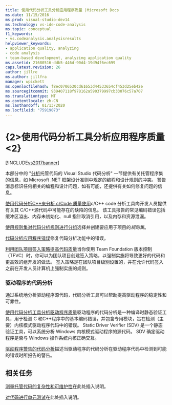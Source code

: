 ```yaml
---
title: 使用代码分析工具分析应用程序质量 |Microsoft Docs
ms.date: 11/15/2016
ms.prod: visual-studio-dev14
ms.technology: vs-ide-code-analysis
ms.topic: conceptual
f1_keywords:
- vs.codeanalysis.analysisresults
helpviewer_keywords:
- application quality, analyzing
- code analysis
- team-based development, analyzing application quality
ms.assetid: 21680516-ddb5-446d-90d4-19d94f6ec699
caps.latest.revision: 26
author: jillre
ms.author: jillfra
manager: wpickett
ms.openlocfilehash: f8ec0706530cd61653d44533654cf453d25eb42e
ms.sourcegitcommit: 939407118f978162a590379997cb33076c57a707
ms.translationtype: MT
ms.contentlocale: zh-CN
ms.lasthandoff: 01/13/2020
ms.locfileid: "75919073"
---
```

# <a name="analyzing-application-quality-by-using-code-analysis-tools"></a>{2&gt;使用代码分析工具分析应用程序质量&lt;2}
[!INCLUDE[vs2017banner](../includes/vs2017banner.md)]

本部分中的 "[分析](../code-quality/analyzing-managed-code-quality-by-using-code-analysis.md)托管代码的 Visual Studio 代码分析" 一节提供有关托管程序集的信息，如 Microsoft .NET 框架设计准则中规定的编程和设计规则的冲突。 警告消息标识任何相关的编程和设计问题，如有可能，还提供有关如何修复问题的信息。

 [使用代码分析C++来分析 c/Code 质量使用](../code-quality/analyzing-c-cpp-code-quality-by-using-code-analysis.md)c/C++ code 分析工具向开发人员提供有关其 C/C++源代码中可能存在的缺陷的信息。 该工具报告的常见编码错误包括缓冲区溢出、内存未初始化、null 指针取消引用，以及内存和资源泄漏。

 [使用规则集对代码分析规则进行分组](../code-quality/using-rule-sets-to-group-code-analysis-rules.md)选择并创建要应用于项目的*规则集*。

 [代码分析应用程序错误](../code-quality/code-analysis-application-errors.md)修复代码分析功能中的错误。

 [利用团队项目签入策略提高代码质量](../code-quality/enhancing-code-quality-with-team-project-check-in-policies.md)当你使用 Team Foundation 版本控制（TFVC）时，你可以为团队项目创建签入策略，以强制实施将导致更好的代码和更高效的组开发的做法。 签入策略是在团队项目级别设置的，并在允许代码签入之前在开发人员计算机上强制实施的规则。

### <a name="code-analysis-for-drivers"></a>驱动程序的代码分析
 通过系统地分析驱动程序源代码，代码分析工具可以帮助提高驱动程序的稳定性和可靠性。

 [使用代码分析工具分析驱动程序质量](/windows-hardware/drivers/devtest/tools-for-verifying-drivers)驱动程序的代码分析是一种编译时静态验证工具，用于检测 C 和C++程序中的基本编码错误，并包含专用模块，旨在检测（主要）内核模式驱动程序代码中的错误。 Static Driver Verifier (SDV) 是一个静态验证工具，可以系统分析 Windows 内核模式驱动程序的源代码。 SDV 确定驱动程序是否与 Windows 操作系统内核正确交互。

 [驱动程序警告的代码分析](/windows-hardware/drivers/devtest/prefast-for-drivers-warnings)描述当驱动程序的代码分析在驱动程序代码中检测到可能的错误时所报告的警告。

## <a name="related-tasks"></a>相关任务
 [测量托管代码的复杂性和可维护性](../code-quality/measuring-complexity-and-maintainability-of-managed-code.md)在此处插入说明。

 [对代码进行单元测试](../test/unit-test-your-code.md)在此处插入说明。
